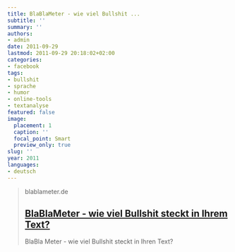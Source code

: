 ```yaml
---
title: BlaBlaMeter - wie viel Bullshit ...
subtitle: ''
summary: ''
authors:
- admin
date: 2011-09-29
lastmod: 2011-09-29 20:18:02+02:00
categories:
- facebook
tags:
- bullshit
- sprache
- humor
- online-tools
- textanalyse
featured: false
image:
  placement: 1
  caption: ''
  focal_point: Smart
  preview_only: true
slug: ''
year: 2011
languages:
- deutsch
---
```


> blablameter.de
> ## [BlaBlaMeter - wie viel Bullshit steckt in Ihrem Text?](http://www.blablameter.de/index.php)
>
>BlaBla Meter - wie viel Bullshit steckt in Ihren Text?